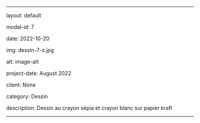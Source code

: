 
---

layout: default

modal-id: 7

date: 2022-10-20

img: dessin-7-s.jpg

alt: image-alt

project-date: August 2022

client: None

category: Dessin

description: Dessin au crayon sépia et crayon blanc sur papier kraft

---
